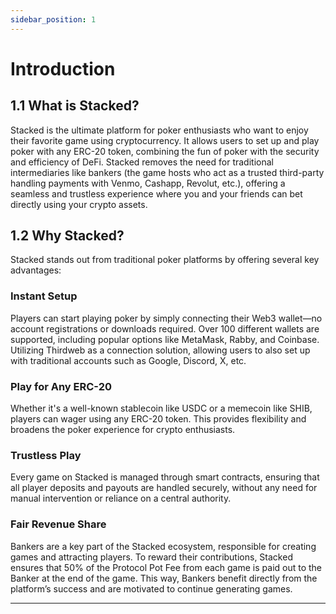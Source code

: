 ```yaml
---
sidebar_position: 1
---
```


# Introduction

## 1.1 What is Stacked?

Stacked is the ultimate platform for poker enthusiasts who want to enjoy their favorite game using cryptocurrency. It allows users to set up and play poker with any ERC-20 token, combining the fun of poker with the security and efficiency of DeFi. Stacked removes the need for traditional intermediaries like bankers (the game hosts who act as a trusted third-party handling payments with Venmo, Cashapp, Revolut, etc.), offering a seamless and trustless experience where you and your friends can bet directly using your crypto assets.

## 1.2 Why Stacked?

Stacked stands out from traditional poker platforms by offering several key advantages:

### Instant Setup

Players can start playing poker by simply connecting their Web3 wallet—no account registrations or downloads required. Over 100 different wallets are supported, including popular options like MetaMask, Rabby, and Coinbase. Utilizing Thirdweb as a connection solution, allowing users to also set up with traditional accounts such as Google, Discord, X, etc.

### Play for Any ERC-20

Whether it's a well-known stablecoin like USDC or a memecoin like SHIB, players can wager using any ERC-20 token. This provides flexibility and broadens the poker experience for crypto enthusiasts.

### Trustless Play

Every game on Stacked is managed through smart contracts, ensuring that all player deposits and payouts are handled securely, without any need for manual intervention or reliance on a central authority.

### Fair Revenue Share

Bankers are a key part of the Stacked ecosystem, responsible for creating games and attracting players. To reward their contributions, Stacked ensures that 50% of the Protocol Pot Fee from each game is paid out to the Banker at the end of the game. This way, Bankers benefit directly from the platform’s success and are motivated to continue generating games.

---
